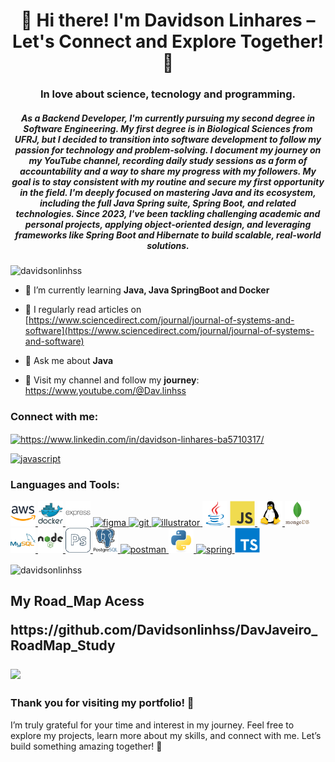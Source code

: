 <h1 align="center">🌟 Hi there! I'm Davidson Linhares – Let's Connect and Explore Together! 🚀</h1>
<h3 align="center">In love about science, tecnology and programming.</h3>
<h5 align="center">
  As a Backend Developer, I'm currently pursuing my second degree in Software Engineering. My first degree is in Biological Sciences from UFRJ, but I decided to transition into software development to follow my passion for technology and problem-solving.  
  I document my journey on my YouTube channel, recording daily study sessions as a form of accountability and a way to share my progress with my followers. My goal is to stay consistent with my routine and secure my first opportunity in the field.  
  I'm deeply focused on mastering Java and its ecosystem, including the full Java Spring suite, Spring Boot, and related technologies. Since 2023, I've been tackling challenging academic and personal projects, applying object-oriented design, and leveraging frameworks like Spring Boot and Hibernate to build scalable, real-world solutions.  
</h5>



<p align="left"> <img src="https://komarev.com/ghpvc/?username=davidsonlinhss&label=Profile%20views&color=0e75b6&style=flat" alt="davidsonlinhss" /> </p>

- 🌱 I’m currently learning **Java, Java SpringBoot and Docker**

- 📝 I regularly read articles on [https://www.sciencedirect.com/journal/journal-of-systems-and-software](https://www.sciencedirect.com/journal/journal-of-systems-and-software)

- 💬 Ask me about **Java**
- 🚀 Visit my channel and follow my **journey**: https://www.youtube.com/@Dav.linhss 

<h3 align="left">Connect with me:</h3>
<p align="left">
<a href="https://www.linkedin.com/in/davidson-linhares-ba5710317/" target="blank"><img align="center" src="https://raw.githubusercontent.com/rahuldkjain/github-profile-readme-generator/master/src/images/icons/Social/linked-in-alt.svg" alt="https://www.linkedin.com/in/davidson-linhares-ba5710317/" height="30" width="40" /></a>
</p>
<p aligg="center">
  <a href="https://www.youtube.com/@Dav.linhss" target="_blank" rel="noreferrer"> <img src="https://img.icons8.com/?size=100&id=19318&format=png&color=000000" alt="javascript" width="40" height="40"/> </a>
</p>

<h3 align="left">Languages and Tools:</h3>
<p align="left"> <a href="https://aws.amazon.com" target="_blank" rel="noreferrer"> <img src="https://raw.githubusercontent.com/devicons/devicon/master/icons/amazonwebservices/amazonwebservices-original-wordmark.svg" alt="aws" width="40" height="40"/> </a> <a href="https://www.docker.com/" target="_blank" rel="noreferrer"> <img src="https://raw.githubusercontent.com/devicons/devicon/master/icons/docker/docker-original-wordmark.svg" alt="docker" width="40" height="40"/> </a> <a href="https://expressjs.com" target="_blank" rel="noreferrer"> <img src="https://raw.githubusercontent.com/devicons/devicon/master/icons/express/express-original-wordmark.svg" alt="express" width="40" height="40"/> </a> <a href="https://www.figma.com/" target="_blank" rel="noreferrer"> <img src="https://www.vectorlogo.zone/logos/figma/figma-icon.svg" alt="figma" width="40" height="40"/> </a> <a href="https://git-scm.com/" target="_blank" rel="noreferrer"> <img src="https://www.vectorlogo.zone/logos/git-scm/git-scm-icon.svg" alt="git" width="40" height="40"/> </a> <a href="https://www.adobe.com/in/products/illustrator.html" target="_blank" rel="noreferrer"> <img src="https://www.vectorlogo.zone/logos/adobe_illustrator/adobe_illustrator-icon.svg" alt="illustrator" width="40" height="40"/> </a> <a href="https://www.java.com" target="_blank" rel="noreferrer"> <img src="https://raw.githubusercontent.com/devicons/devicon/master/icons/java/java-original.svg" alt="java" width="40" height="40"/> </a> <a href="https://developer.mozilla.org/en-US/docs/Web/JavaScript" target="_blank" rel="noreferrer"> <img src="https://raw.githubusercontent.com/devicons/devicon/master/icons/javascript/javascript-original.svg" alt="javascript" width="40" height="40"/> </a> <a href="https://www.linux.org/" target="_blank" rel="noreferrer"> <img src="https://raw.githubusercontent.com/devicons/devicon/master/icons/linux/linux-original.svg" alt="linux" width="40" height="40"/> </a> <a href="https://www.mongodb.com/" target="_blank" rel="noreferrer"> <img src="https://raw.githubusercontent.com/devicons/devicon/master/icons/mongodb/mongodb-original-wordmark.svg" alt="mongodb" width="40" height="40"/> </a> <a href="https://www.mysql.com/" target="_blank" rel="noreferrer"> <img src="https://raw.githubusercontent.com/devicons/devicon/master/icons/mysql/mysql-original-wordmark.svg" alt="mysql" width="40" height="40"/> </a> <a href="https://nodejs.org" target="_blank" rel="noreferrer"> <img src="https://raw.githubusercontent.com/devicons/devicon/master/icons/nodejs/nodejs-original-wordmark.svg" alt="nodejs" width="40" height="40"/> </a> <a href="https://www.photoshop.com/en" target="_blank" rel="noreferrer"> <img src="https://raw.githubusercontent.com/devicons/devicon/master/icons/photoshop/photoshop-line.svg" alt="photoshop" width="40" height="40"/> </a> <a href="https://www.postgresql.org" target="_blank" rel="noreferrer"> <img src="https://raw.githubusercontent.com/devicons/devicon/master/icons/postgresql/postgresql-original-wordmark.svg" alt="postgresql" width="40" height="40"/> </a> <a href="https://postman.com" target="_blank" rel="noreferrer"> <img src="https://www.vectorlogo.zone/logos/getpostman/getpostman-icon.svg" alt="postman" width="40" height="40"/> </a> <a href="https://www.python.org" target="_blank" rel="noreferrer"> <img src="https://raw.githubusercontent.com/devicons/devicon/master/icons/python/python-original.svg" alt="python" width="40" height="40"/> </a> <a href="https://spring.io/" target="_blank" rel="noreferrer"> <img src="https://www.vectorlogo.zone/logos/springio/springio-icon.svg" alt="spring" width="40" height="40"/> </a> <a href="https://www.typescriptlang.org/" target="_blank" rel="noreferrer"> <img src="https://raw.githubusercontent.com/devicons/devicon/master/icons/typescript/typescript-original.svg" alt="typescript" width="40" height="40"/> </a> </p>

<p><img align="center" src="https://github-readme-stats.vercel.app/api/top-langs?username=davidsonlinhss&show_icons=true&locale=en&layout=compact" alt="davidsonlinhss" /></p>

<h2>
  My Road_Map Acess
  <p>https://github.com/Davidsonlinhss/DavJaveiro_RoadMap_Study</p>
  <p>  <img src="https://github.com/user-attachments/assets/407e072a-b32a-4182-a8c2-2c4c559feecf" width="600"></p>

</h2>

<h3>
Thank you for visiting my portfolio! 🙌  
</h3>
<p>I’m truly grateful for your time and interest in my journey. Feel free to explore my projects, learn more about my skills, and connect with me. Let’s build something amazing together! 🚀</p>

